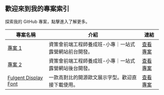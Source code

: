 ## 歡迎來到我的專案索引

探索我的 GitHub 專案，點擊進入了解更多。



| 專案名稱 | 介紹 | 連結 |
| -------- | ---- | ---- |
| [專案 1](https://github.com/your-username/project-1) | 資策會前端工程師養成班-小專｜一站式露營網站前台開發。 | [查看專案](https://github.com/your-username/project-1) |
| [專案 2](https://github.com/your-username/project-2) | 資策會前端工程師養成班-小專｜一站式露營網站後台開發。 | [查看專案](https://github.com/your-username/project-2) |
| [Fulgent Display Font](https://github.com/sth-of-yidatsai/Fulgent-typeface) | 一款高對比的開源歐文展示字型。歡迎直接下載使用。 | [查看專案](https://github.com/sth-of-yidatsai/Fulgent-typeface) |




